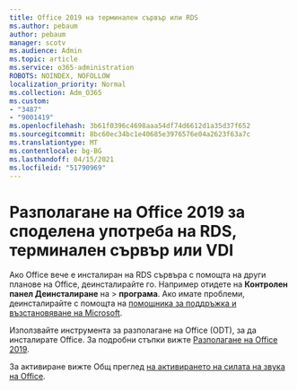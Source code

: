 ```yaml
---
title: Office 2019 на терминален сървър или RDS
ms.author: pebaum
author: pebaum
manager: scotv
ms.audience: Admin
ms.topic: article
ms.service: o365-administration
ROBOTS: NOINDEX, NOFOLLOW
localization_priority: Normal
ms.collection: Adm_O365
ms.custom:
- "3487"
- "9001419"
ms.openlocfilehash: 3b61f0396c4698aaa54df74d6612d1a35d37f652
ms.sourcegitcommit: 8bc60ec34bc1e40685e3976576e04a2623f63a7c
ms.translationtype: MT
ms.contentlocale: bg-BG
ms.lasthandoff: 04/15/2021
ms.locfileid: "51790969"
---
```

# <a name="deploying-office-2019-for-shared-use-on-rds-terminal-server-or-vdi"></a>Разполагане на Office 2019 за споделена употреба на RDS, терминален сървър или VDI

Ако Office вече е инсталиран на RDS сървъра с помощта на други планове на Office, деинсталирайте го. Например отидете на **Контролен панел Деинсталиране** на  >  **програма**. Ако имате проблеми, деинсталирайте с помощта на [помощника за поддръжка и възстановяване на Microsoft](https://aka.ms/SARA-OfficeUninstall-Alchemy). 

Използвайте инструмента за разполагане на Office (ODT), за да инсталирате Office. За подробни стъпки вижте [Разполагане на Office 2019](https://docs.microsoft.com/deployoffice/office2019/deploy).

За активиране вижте Общ преглед [на активирането на силата на звука на Office](https://docs.microsoft.com/deployoffice/vlactivation/plan-volume-activation-of-office).